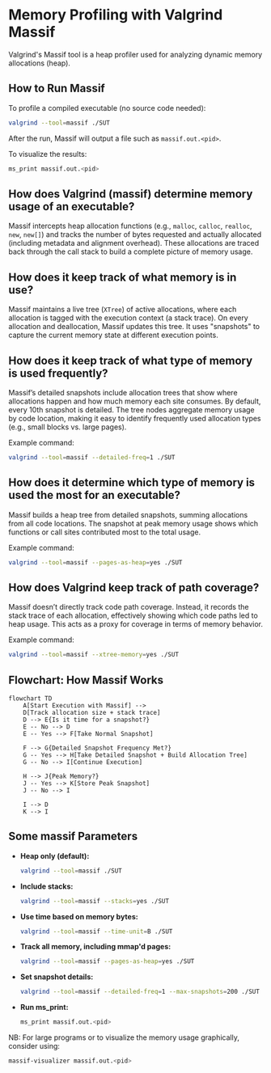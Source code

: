 # Memory Profiling with Valgrind Massif

Valgrind's Massif tool is a heap profiler used for analyzing dynamic memory allocations (heap). 


## How to Run Massif

To profile a compiled executable (no source code needed):

```bash
valgrind --tool=massif ./SUT
```

After the run, Massif will output a file such as `massif.out.<pid>`.

To visualize the results:

```bash
ms_print massif.out.<pid>
```



## How does Valgrind (massif) determine memory usage of an executable?
Massif intercepts heap allocation functions (e.g., `malloc`, `calloc`, `realloc`, `new`, `new[]`) and tracks the number of bytes requested and actually allocated (including metadata and alignment overhead). These allocations are traced back through the call stack to build a complete picture of memory usage.



## How does it keep track of what memory is in use?
Massif maintains a live tree (`XTree`) of active allocations, where each allocation is tagged with the execution context (a stack trace). On every allocation and deallocation, Massif updates this tree. It uses "snapshots" to capture the current memory state at different execution points.



## How does it keep track of what type of memory is used frequently?
Massif’s detailed snapshots include allocation trees that show where allocations happen and how much memory each site consumes. By default, every 10th snapshot is detailed. The tree nodes aggregate memory usage by code location, making it easy to identify frequently used allocation types (e.g., small blocks vs. large pages).

Example command:
```bash
valgrind --tool=massif --detailed-freq=1 ./SUT
```



## How does it determine which type of memory is used the most for an executable?
Massif builds a heap tree from detailed snapshots, summing allocations from all code locations. The snapshot at peak memory usage shows which functions or call sites contributed most to the total usage.

Example command:
```bash
valgrind --tool=massif --pages-as-heap=yes ./SUT
```



## How does Valgrind keep track of path coverage?
Massif doesn’t directly track code path coverage. Instead, it records the stack trace of each allocation, effectively showing which code paths led to heap usage. This acts as a proxy for coverage in terms of memory behavior.

Example command:
```bash
valgrind --tool=massif --xtree-memory=yes ./SUT
```



## Flowchart: How Massif Works

```mermaid
flowchart TD
    A[Start Execution with Massif] -->
    D[Track allocation size + stack trace]
    D --> E{Is it time for a snapshot?}
    E -- No --> D
    E -- Yes --> F[Take Normal Snapshot]

    F --> G{Detailed Snapshot Frequency Met?}
    G -- Yes --> H[Take Detailed Snapshot + Build Allocation Tree]
    G -- No --> I[Continue Execution]

    H --> J{Peak Memory?}
    J -- Yes --> K[Store Peak Snapshot]
    J -- No --> I

    I --> D
    K --> I

```



## Some massif Parameters

- **Heap only (default):**
  ```bash
  valgrind --tool=massif ./SUT
  ```

- **Include stacks:**
  ```bash
  valgrind --tool=massif --stacks=yes ./SUT
  ```

- **Use time based on memory bytes:**
  ```bash
  valgrind --tool=massif --time-unit=B ./SUT
  ```

- **Track all memory, including mmap'd pages:**
  ```bash
  valgrind --tool=massif --pages-as-heap=yes ./SUT
  ```

- **Set snapshot details:**
  ```bash
  valgrind --tool=massif --detailed-freq=1 --max-snapshots=200 ./SUT
  ```

- **Run ms_print:**
  ```bash
  ms_print massif.out.<pid>
  ```




NB: For large programs or to visualize the memory usage graphically, consider using:

```bash
massif-visualizer massif.out.<pid>
```


